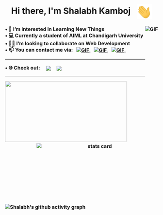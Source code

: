 <h1 align="Center">  Hi there, I'm Shalabh Kamboj &nbsp; <img src="https://raw.githubusercontent.com/ABSphreak/ABSphreak/master/gifs/Hi.gif" width="50" valign="middle"></h1>
<h3>
  
<img align="right" alt="GIF" height="240px" src="https://i.giphy.com/media/du3J3cXyzhj75IOgvA/giphy.webp">
<p>
  • 👀 I’m interested in Learning New Things<br>
  • 💻 Currently a student of AIML at Chandigarh University<br>
  • 🤝🏻 I’m looking to collaborate on Web Development<br>
  • 📫 You can contact me via: &nbsp;
<a href="https://www.linkedin.com/in/kambojshalabh35">
  <img alt="GIF" height="25px" src="https://cdn-icons-png.flaticon.com/512/174/174857.png" valign="middle">
</a>&nbsp;&nbsp;
  
<a href="mailto:shalabhkamboj5300@gmail.com">
  <img alt="GIF" height="25px" src="https://cdn-icons-png.flaticon.com/512/732/732200.png" valign="middle">
</a>&nbsp;&nbsp;
  
<a href="https://twitter.com/kambojshalabh35">
  <img alt="GIF" height="25px" src="https://cdn-icons-png.flaticon.com/512/733/733579.png" valign="middle">
</a>&nbsp;&nbsp;
  </p>
<hr>


  
<p>
  • 🌐 Check out:&nbsp;&nbsp;&nbsp;&nbsp;
  <a href="https://denoviz.web.app/"> <img src="https://denoviz.web.app/assets/img/og.png" width="45" valign="middle"></a>&nbsp;&nbsp;&nbsp;&nbsp;
  <a href="https://easycircuitbuild.tech/"><img src="https://webtoolskit.online/assets/img/easy-circuit-build.webp" width="45" valign="middle"></a>
</p>

<hr>
  
<p>
  <a align= "center" href="https://github.com/kambojshalabh35">
    <img height="200px" width="400" src="https://github-readme-stats.vercel.app/api?username=kambojshalabh35&count_private=true&show_icons=true&bg_color=0D1117&text_color=FEFEFE&icon_color=1F6FEA&title_color=38D252&border_color=FEFEFE" />
    <img align="right" alt= "stats card" height="200px" width="400" src="https://github-readme-streak-stats.herokuapp.com/?user=kambojshalabh35&theme=github-dark&border=FEFEFE">
  </a>
</p>

![Shalabh's github activity graph](https://activity-graph.herokuapp.com/graph?username=kambojshalabh35&bg_color=0D1117&color=38D252&point=FEFEFE&line=1F6FEA&hide_title=true)


<!---
kambojshalabh35/kambojshalabh35 is a ✨ special ✨ repository because its `README.md` (this file) appears on your GitHub profile.
You can click the Preview link to take a look at your changes.
--->
